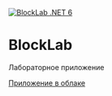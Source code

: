 [![BlockLab .NET 6](https://github.com/kanadeiar/BlockLab/actions/workflows/blocklab.yml/badge.svg?branch=main)](https://github.com/kanadeiar/BlockLab/actions/workflows/blocklab.yml)

# BlockLab

Лабораторное приложение

[Приложение в облаке](https://blocklab.azurewebsites.net/)
